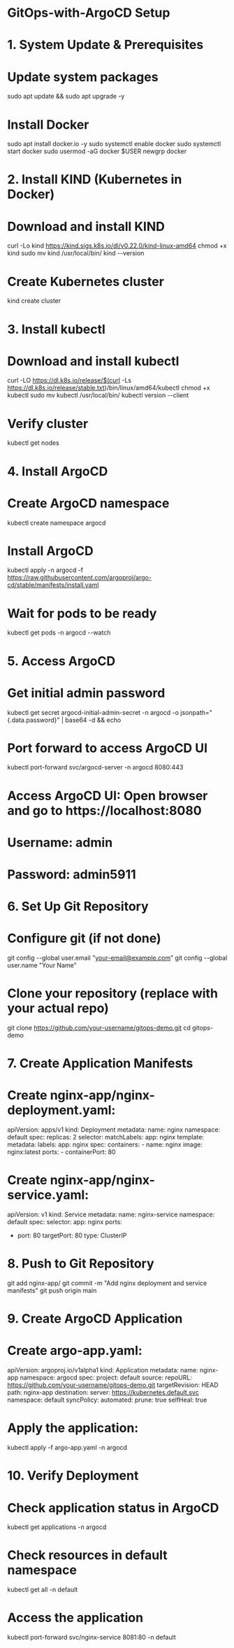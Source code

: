 # GitOps-with-ArgoCD Setup
# 1. System Update & Prerequisites
# Update system packages
sudo apt update && sudo apt upgrade -y

# Install Docker
sudo apt install docker.io -y
sudo systemctl enable docker
sudo systemctl start docker
sudo usermod -aG docker $USER
newgrp docker
# 2. Install KIND (Kubernetes in Docker)
# Download and install KIND
curl -Lo kind https://kind.sigs.k8s.io/dl/v0.22.0/kind-linux-amd64
chmod +x kind
sudo mv kind /usr/local/bin/
kind --version

# Create Kubernetes cluster
kind create cluster
# 3. Install kubectl
# Download and install kubectl
curl -LO https://dl.k8s.io/release/$(curl -Ls https://dl.k8s.io/release/stable.txt)/bin/linux/amd64/kubectl
chmod +x kubectl
sudo mv kubectl /usr/local/bin/
kubectl version --client

# Verify cluster
kubectl get nodes
# 4. Install ArgoCD
# Create ArgoCD namespace
kubectl create namespace argocd

# Install ArgoCD
kubectl apply -n argocd -f https://raw.githubusercontent.com/argoproj/argo-cd/stable/manifests/install.yaml

# Wait for pods to be ready
kubectl get pods -n argocd --watch
# 5. Access ArgoCD
# Get initial admin password
kubectl get secret argocd-initial-admin-secret -n argocd -o jsonpath="{.data.password}" | base64 -d && echo

# Port forward to access ArgoCD UI
kubectl port-forward svc/argocd-server -n argocd 8080:443
# Access ArgoCD UI: Open browser and go to https://localhost:8080

# Username: admin

# Password: admin5911
# 6. Set Up Git Repository
# Configure git (if not done)
git config --global user.email "your-email@example.com"
git config --global user.name "Your Name"

# Clone your repository (replace with your actual repo)
git clone https://github.com/your-username/gitops-demo.git
cd gitops-demo
# 7. Create Application Manifests
# Create nginx-app/nginx-deployment.yaml:

apiVersion: apps/v1
kind: Deployment
metadata:
  name: nginx
  namespace: default
spec:
  replicas: 2
  selector:
    matchLabels:
      app: nginx
  template:
    metadata:
      labels:
        app: nginx
    spec:
      containers:
      - name: nginx
        image: nginx:latest
        ports:
        - containerPort: 80

# Create nginx-app/nginx-service.yaml:

apiVersion: v1
kind: Service
metadata:
  name: nginx-service
  namespace: default
spec:
  selector:
    app: nginx
  ports:
  - port: 80
    targetPort: 80
  type: ClusterIP

# 8. Push to Git Repository
git add nginx-app/
git commit -m "Add nginx deployment and service manifests"
git push origin main

# 9. Create ArgoCD Application
# Create argo-app.yaml:

apiVersion: argoproj.io/v1alpha1
kind: Application
metadata:
  name: nginx-app
  namespace: argocd
spec:
  project: default
  source:
    repoURL: https://github.com/your-username/gitops-demo.git
    targetRevision: HEAD
    path: nginx-app
  destination:
    server: https://kubernetes.default.svc
    namespace: default
  syncPolicy:
    automated:
      prune: true
      selfHeal: true

  # Apply the application:

kubectl apply -f argo-app.yaml -n argocd

# 10. Verify Deployment

# Check application status in ArgoCD
kubectl get applications -n argocd

# Check resources in default namespace
kubectl get all -n default

# Access the application
kubectl port-forward svc/nginx-service 8081:80 -n default
